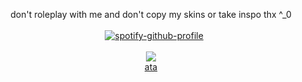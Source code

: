 <div align="center">

don't roleplay with me and don't copy my skins or take inspo thx ^_0
<br><br>⠀[![spotify-github-profile](https://spotify-github-profile.kittinanx.com/api/view?uid=31rympqtyf46ym7tw5hv5ed27tae&cover_image=true&theme=natemoo-re&show_offline=false&background_color=ffffff&interchange=false&bar_color=969696&bar_color_cover=false)](https://github.com/kittinan/spotify-github-profile)
<br><br>![](https://komarev.com/ghpvc/?username=saikoguramu&label=&color=grey&style=flat)
<br> <a href="https://yeuri.atabook.org" target="_blank">ata</a>
